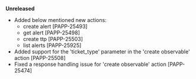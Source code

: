 **Unreleased**
* Added below mentioned new actions:
    * create alert [PAPP-25493]
    * get alert [PAPP-25498]
    * create ttp [PAPP-25503]
    * list alerts [PAPP-25925]
* Added support for the 'ticket_type' parameter in the 'create observable' action [PAPP-25508]
* Fixed a response handling issue for 'create observable' action [PAPP-25474]
